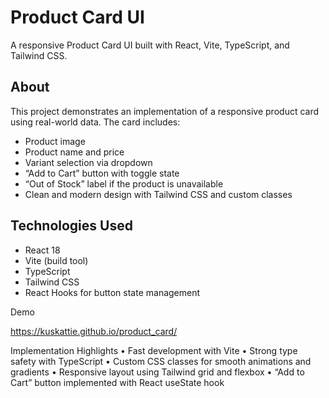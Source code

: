 # Product Card UI

A responsive Product Card UI built with React, Vite, TypeScript, and Tailwind CSS.

## About

This project demonstrates an implementation of a responsive product card using real-world data. The card includes:

- Product image  
- Product name and price  
- Variant selection via dropdown  
- “Add to Cart” button with toggle state  
- “Out of Stock” label if the product is unavailable  
- Clean and modern design with Tailwind CSS and custom classes  

## Technologies Used

- React 18  
- Vite (build tool)  
- TypeScript  
- Tailwind CSS  
- React Hooks for button state management  

Demo

https://kuskattie.github.io/product_card/

Implementation Highlights
	•	Fast development with Vite
	•	Strong type safety with TypeScript
	•	Custom CSS classes for smooth animations and gradients
	•	Responsive layout using Tailwind grid and flexbox
	•	“Add to Cart” button implemented with React useState hook


   
